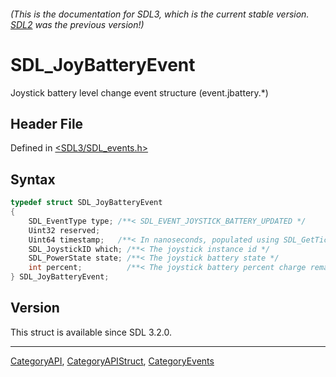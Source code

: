 ###### (This is the documentation for SDL3, which is the current stable version. [SDL2](https://wiki.libsdl.org/SDL2/) was the previous version!)
# SDL_JoyBatteryEvent

Joystick battery level change event structure (event.jbattery.*)

## Header File

Defined in [<SDL3/SDL_events.h>](https://github.com/libsdl-org/SDL/blob/main/include/SDL3/SDL_events.h)

## Syntax

```c
typedef struct SDL_JoyBatteryEvent
{
    SDL_EventType type; /**< SDL_EVENT_JOYSTICK_BATTERY_UPDATED */
    Uint32 reserved;
    Uint64 timestamp;   /**< In nanoseconds, populated using SDL_GetTicksNS() */
    SDL_JoystickID which; /**< The joystick instance id */
    SDL_PowerState state; /**< The joystick battery state */
    int percent;          /**< The joystick battery percent charge remaining */
} SDL_JoyBatteryEvent;
```

## Version

This struct is available since SDL 3.2.0.

----
[CategoryAPI](CategoryAPI), [CategoryAPIStruct](CategoryAPIStruct), [CategoryEvents](CategoryEvents)


